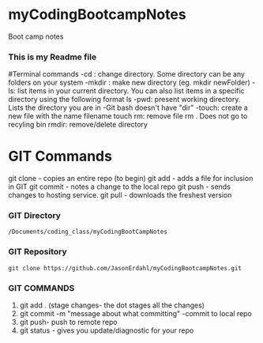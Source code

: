 # myCodingBootcampNotes
Boot camp notes

### This is my Readme file

#Terminal commands
-cd : change directory. Some directory can be any folders on your system
-mkdir : make new directory (eg. mkdir newFolder)
-ls: list items in your current directory. You can also list items in a specific directory using the following format ls <some directory>
-pwd: present working directory. Lists the directory you are in
-Git bash doesn't have "dir"
-touch: create a new file with the name filename touch <filename>
rm: remove file rm <filename>. Does not go to recyling bin
rmdir: remove/delete directory

# GIT Commands
git clone  - copies an entire repo (to begin)
git add     - adds a file for inclusion in GIT
git commit  - notes a change to the local repo
git push    - sends changes to hosting service.
git pull    - downloads the freshest version
### GIT Directory
    /Documents/coding_class/myCodingBootCampNotes
### GIT Repository
    git clone https://github.com/JasonErdahl/myCodingBootcampNotes.git
### GIT COMMANDS
1. git add . (stage changes- the dot stages all the changes)
2. git commit -m "message about what committing" -commit to local repo
3. git push- push to remote repo
4. git status - gives you update/diagnostic for your repo

